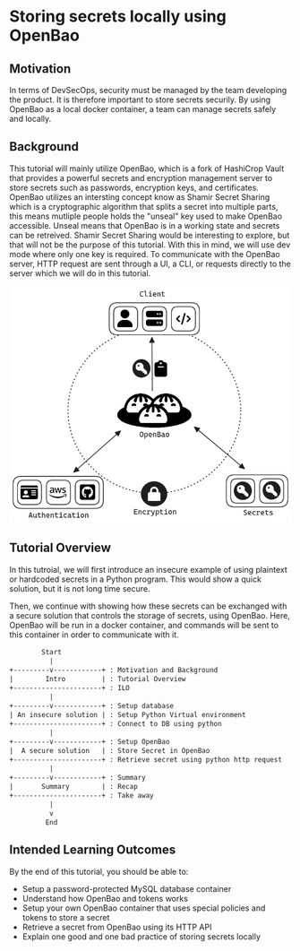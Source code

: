 # Storing secrets locally using OpenBao
## Motivation
In terms of DevSecOps, security must be managed by the team developing the product. It is therefore important to store secrets securily. By using OpenBao as a local docker container, a team can manage secrets safely and locally.

## Background
This tutorial will mainly utilize OpenBao, which is a fork of HashiCrop Vault that provides a powerful secrets and encryption management server to store secrets such as passwords, encryption keys, and certificates. 
OpenBao utilizes an intersting concept know as Shamir Secret Sharing which is a cryptographic algorithm that splits a secret into multiple parts, this means mutliple people holds the "unseal" key used to make OpenBao accessible. Unseal means that OpenBao is in a working state and secrets can be retreived. Shamir Secret Sharing would be interesting to explore, but that will not be the purpose of this tutorial. With this in mind, we will use dev mode where only one key is required. To communicate with the OpenBao server, HTTP request are sent through a UI, a CLI, or requests directly to the server which we will do in this tutorial.

![openbao](./assets/openbao.png)


## Tutorial Overview
In this tutroial, we will first introduce an insecure example of using plaintext or hardcoded secrets in a Python program. This would show a quick solution, but it is not long time secure.

Then, we continue with showing how these secrets can be exchanged with a secure solution that controls the storage of secrets, using OpenBao. Here, OpenBao will be run in a docker container, and commands will be sent to this container in order to communicate with it.

```
        Start
          |
+---------v------------+ : Motivation and Background
|        Intro         | : Tutorial Overview
+----------------------+ : ILO
          |
+---------v------------+ : Setup database
| An insecure solution | : Setup Python Virtual environment
+----------------------+ : Connect to DB using python
          |
+---------v------------+ : Setup OpenBao
|  A secure solution   | : Store Secret in OpenBao
+----------------------+ : Retrieve secret using python http request
          |
+---------v------------+ : Summary
|       Summary        | : Recap
+----------------------+ : Take away
          |
          v
         End
 ```

## Intended Learning Outcomes
By the end of this tutorial, you should be able to:
- Setup a password-protected MySQL database container
- Understand how OpenBao and tokens works
- Setup your own OpenBao container that uses special policies and tokens to store a secret
- Retrieve a secret from OpenBao using its HTTP API
- Explain one good and one bad practice of storing secrets locally 
